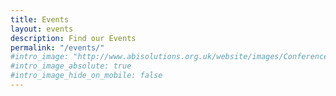 ```yaml
---
title: Events
layout: events
description: Find our Events
permalink: "/events/"
#intro_image: "http://www.abisolutions.org.uk/website/images/ConferencesHR.jpg"
#intro_image_absolute: true
#intro_image_hide_on_mobile: false
---
```


